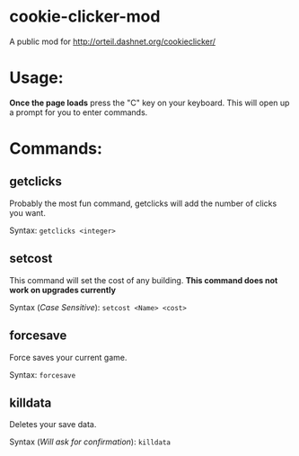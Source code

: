 # cookie-clicker-mod
A public mod for http://orteil.dashnet.org/cookieclicker/


Usage:
======
**Once the page loads** press the "C" key on your keyboard. This will open up a prompt for you to enter commands.

Commands:
======
getclicks
------
Probably the most fun command, getclicks will add the number of clicks you want.


Syntax: `getclicks <integer>`

setcost
------
This command will set the cost of any building. **This command does not work on upgrades currently**


Syntax (*Case Sensitive*): `setcost <Name> <cost>`

forcesave
------
Force saves your current game.


Syntax: `forcesave`

killdata
------
Deletes your save data.


Syntax (*Will ask for confirmation*): `killdata`
